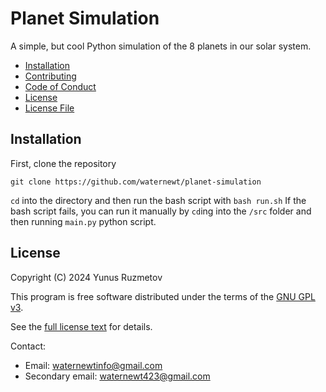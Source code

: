 <!--
 Copyright (C) 2024 Yunus Ruzmetov
 
 This file is part of Planet Simulation.
 
 Planet Simulation is free software: you can redistribute it and/or modify
 it under the terms of the GNU General Public License as published by
 the Free Software Foundation, either version 3 of the License, or
 (at your option) any later version.
 
 Planet Simulation is distributed in the hope that it will be useful,
 but WITHOUT ANY WARRANTY; without even the implied warranty of
 MERCHANTABILITY or FITNESS FOR A PARTICULAR PURPOSE.  See the
 GNU General Public License for more details.
 
 You should have received a copy of the GNU General Public License
 along with Planet Simulation.  If not, see <http://www.gnu.org/licenses/>.
-->

# Planet Simulation
A simple, but cool Python simulation of the 8 planets in our solar system.

- [Installation](#installation)
- [Contributing](.github/CONTRIBUTING.md)
- [Code of Conduct](.github/CODE_OF_CONDUCT.md)
- [License](#license)
- [License File](./LICENSE)

## Installation
First, clone the repository

```git clone https://github.com/waternewt/planet-simulation```

`cd` into the directory and then run the bash script with `bash run.sh`
If the bash script fails, you can run it manually by `cd`ing into the `/src` folder and then running `main.py` python script.

## License
Copyright (C) 2024 Yunus Ruzmetov

This program is free software distributed under the terms of the [GNU GPL v3](https://www.gnu.org/licenses/gpl-3.0.html).

See the [full license text](./COPYING) for details.

Contact:
- Email: waternewtinfo@gmail.com
- Secondary email: waternewt423@gmail.com